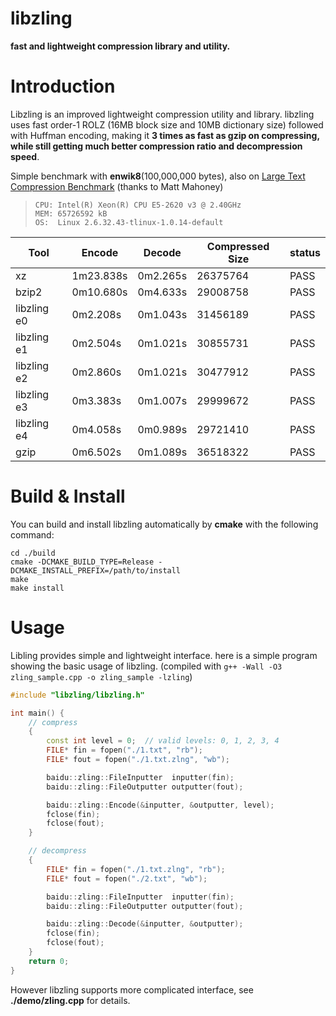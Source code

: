 libzling
========

**fast and lightweight compression library and utility.**

Introduction
============

Libzling is an improved lightweight compression utility and library. libzling uses fast order-1 ROLZ (16MB block size and 10MB dictionary size) followed with Huffman encoding, making it **3 times as fast as gzip on compressing, while still getting much better compression ratio and decompression speed**.

Simple benchmark with **enwik8**(100,000,000 bytes), also on [Large Text Compression Benchmark](http://mattmahoney.net/dc/text.html#2702) (thanks to Matt Mahoney)

>     CPU: Intel(R) Xeon(R) CPU E5-2620 v3 @ 2.40GHz
>     MEM: 65726592 kB
>     OS:  Linux 2.6.32.43-tlinux-1.0.14-default

Tool    | Encode | Decode | Compressed Size | status
--------|--------|--------|-----------------|--------
xz          | 1m23.838s | 0m2.265s | 26375764 | PASS
bzip2       | 0m10.680s | 0m4.633s | 29008758 | PASS
libzling e0 |  0m2.208s | 0m1.043s | 31456189 | PASS
libzling e1 |  0m2.504s | 0m1.021s | 30855731 | PASS
libzling e2 |  0m2.860s | 0m1.021s | 30477912 | PASS
libzling e3 |  0m3.383s | 0m1.007s | 29999672 | PASS
libzling e4 |  0m4.058s | 0m0.989s | 29721410 | PASS
gzip        |  0m6.502s | 0m1.089s | 36518322 | PASS

Build & Install
===============

You can build and install libzling automatically by **cmake** with the following command:

    cd ./build
    cmake -DCMAKE_BUILD_TYPE=Release -DCMAKE_INSTALL_PREFIX=/path/to/install
    make
    make install

Usage
=====

Libling provides simple and lightweight interface. here is a simple program showing the basic usage of libzling. (compiled with `g++ -Wall -O3 zling_sample.cpp -o zling_sample -lzling`)

```C++
#include "libzling/libzling.h"

int main() {
    // compress
    {
        const int level = 0;  // valid levels: 0, 1, 2, 3, 4
        FILE* fin = fopen("./1.txt", "rb");
        FILE* fout = fopen("./1.txt.zlng", "wb");

        baidu::zling::FileInputter  inputter(fin);
        baidu::zling::FileOutputter outputter(fout);

        baidu::zling::Encode(&inputter, &outputter, level);
        fclose(fin);
        fclose(fout);
    }

    // decompress
    {
        FILE* fin = fopen("./1.txt.zlng", "rb");
        FILE* fout = fopen("./2.txt", "wb");

        baidu::zling::FileInputter  inputter(fin);
        baidu::zling::FileOutputter outputter(fout);

        baidu::zling::Decode(&inputter, &outputter);
        fclose(fin);
        fclose(fout);
    }
    return 0;
}
```
However libzling supports more complicated interface, see **./demo/zling.cpp** for details.
